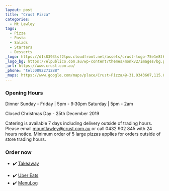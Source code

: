 ```yaml
---
layout: post
title: "Crust Pizza"
categories:
  - Mt Lawley
tags:
  - Pizza
  - Pasta
  - Salads
  - Starters
  - Desserts
_logo: https://d1s8393lsf2lpw.cloudfront.net/assets/crust-logo-75e1e8f6db31bc6f322610e480bbb4d7900e6664461b13a192e6e6af002f1a26.png
_logo_bg: https://elpublico.com.au/wp-content/themes/monkv2/images/bg.png
_url: https://www.crust.com.au/
_phone: "tel:0892271288"
_maps: https://www.google.com/maps/place/Crust+Pizza/@-31.9343607,115.8697632,17z/data=!3m1!4b1!4m5!3m4!1s0x2a32bac10ff2d727:0xe0019bc31cef0d72!8m2!3d-31.9343653!4d115.8719519
---
```




### Opening Hours
Dinner
Sunday - Friday | 5pm - 9:30pm
Saturday | 5pm - 2am

Closed Christmas Day - 25th December 2019

Catering is available 7 days including delivery outside of trading hours. Please email mountlawley@crust.com.au or call 0432 902 845 with 24 hours notice. Minimum order of 5 large pizzas applies for orders outside of store trading hours.


### Order now

- ✔️ <a href="tel:0892271288">Takeaway</a>
<!-- - ![placeholder](https://seeklogo.com/images/U/uber-eats-logo-CA3BA2098B-seeklogo.com.png "Large example image") -->
- ✔️ [Uber Eats](https://www.ubereats.com/au/perth/food-delivery/crust-pizza-mount-lawley/gOxO8RS-R0-pqz53j8WoVw "Uber Eats")
- ✔️ [MenuLog](https://www.menulog.com.au/restaurants-crust-pizza-mount-lawley/menu "Menulog")



